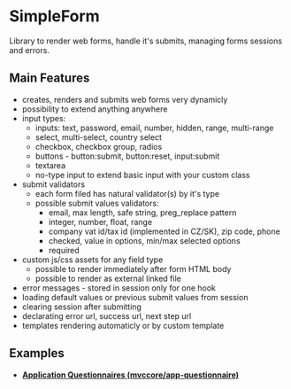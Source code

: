 # SimpleForm
Library to render web forms, handle it's submits, managing forms sessions and errors.

## Main Features
- creates, renders and submits web forms very dynamicly
- possibility to extend anything anywhere
- input types:
  - inputs: text, password, email, number, hidden, range, multi-range
  - select, multi-select, country select
  - checkbox, checkbox group, radios
  - buttons - button:submit, button:reset, input:submit
  - textarea
  - no-type input to extend basic input with your custom class
- submit validators
  - each form filed has natural validator(s) by it's type
  - possible submit values validators:
	- email, max length, safe string, preg_replace pattern
	- integer, number, float, range
    - company vat id/tax id (implemented in CZ/SK), zip code, phone
	- checked, value in options, min/max selected options
	- required
- custom js/css assets for any field type
  - possible to render immediately after form HTML body
  - possible to render as external linked file
- error messages - stored in session only for one hook
- loading default values or previous submit values from session
- clearing session after submitting
- declarating error url, success url, next step url
- templates rendering automaticly or by custom template

## Examples
- [**Application Questionnaires (mvccore/app-questionnaire)**](https://github.com/mvccore/app-questionnaire)